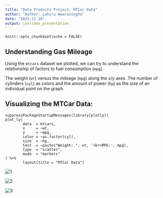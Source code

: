 ```yaml
---
title: "Data Products Project: MTCar Data"
author: "Author: Lahiru Weerasingha"
date: "2023.11.16"
output: ioslides_presentation
---
```


```{r setup, include = FALSE}
knitr::opts_chunk$set(echo = FALSE)
```

## Understanding Gas Mileage

Using the `mtcars` dataset we plotted, we can try to understand the relationship of factors to fuel consumption (`mpg`).

The weight (`wt`) versus the mileage (`mpg`) along the x/y axes. The number of cylinders (`cyl`) as colors and the amount of power (`hp`) as the size of an individual point on the graph.

## Visualizing the MTCar Data:

```{r plot, warning = FALSE}
suppressPackageStartupMessages(library(plotly))
plot_ly(
        data  = mtcars,
        x     = ~wt,
        y     = ~mpg,
        color = ~as.factor(cyl),
        size  = ~hp,
        text  = ~paste("Weight: ", wt, '<br>MPG:', mpg),
        type  = "scatter",
        mode  = "markers"
) %>%
        layout(title = "MTCar Data")
```
![1](https://github.com/i544c/Data_Products_Project2/assets/104391905/4360badf-f2d1-4635-baaa-0039afdb92fd)


![2](https://github.com/i544c/Data_Products_Project2/assets/104391905/9bec5c3c-f163-4c1f-9ef9-08a94738152c)


![3](https://github.com/i544c/Data_Products_Project2/assets/104391905/251462b7-99a8-4eef-a368-060273cc790d)


